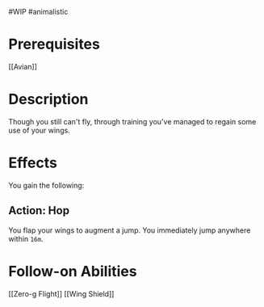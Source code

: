#WIP #animalistic 

# Prerequisites

[[Avian]]

# Description

Though you still can't fly, through training you've managed to regain some use of your wings.

# Effects

You gain the following:

## Action: Hop

You flap your wings to augment a jump. You immediately jump anywhere within `16m`.

# Follow-on Abilities

[[Zero-g Flight]]
[[Wing Shield]]